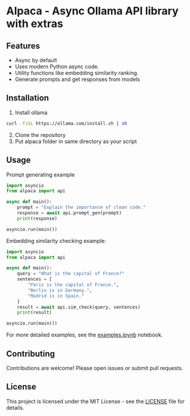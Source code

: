 # Alpaca - Async Ollama API library with extras

## Features

- Async by default
- Uses modern Python async code.
- Utility functions like embedding similarity ranking.
- Generate prompts and get responses from models 

## Installation
1. Install ollama
```bash
curl -fsSL https://ollama.com/install.sh | sh
````

2. Clone the repository
3. Put alpaca folder in same directory as your script

## Usage

Prompt generating example

```python
import asyncio
from alpaca import api

async def main():
    prompt = "Explain the importance of clean code."
    response = await api.prompt_gen(prompt)
    print(response)

asyncio.run(main())
```

Embedding similarity checking example: 

```python
import asyncio
from alpaca import api

async def main():
    query = "What is the capital of France?"
    sentences = [
        "Paris is the capital of France.",
        "Berlin is in Germany.",
        "Madrid is in Spain."
    ]
    result = await api.sim_check(query, sentences)
    print(result)

asyncio.run(main())
```

For more detailed examples, see the [examples.ipynb](./examples.ipynb) notebook.

## Contributing
Contributions are welcome! Please open issues or submit pull requests.

## License
This project is licensed under the MIT License - see the [LICENSE](LICENSE) file for details.